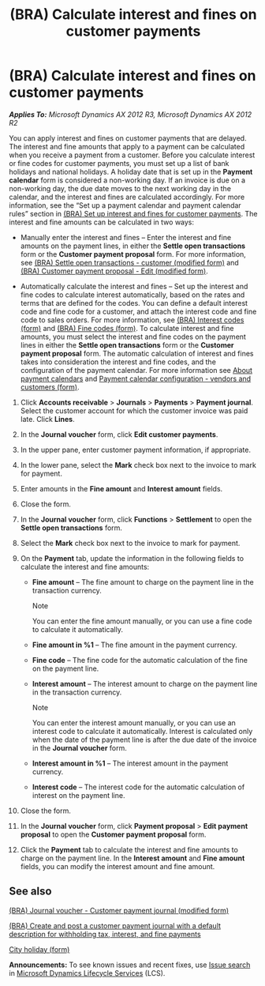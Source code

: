 ﻿---
title: (BRA) Calculate interest and fines on customer payments
TOCTitle: (BRA) Calculate interest and fines on customer payments
ms:assetid: 1067bd2b-cab3-49a6-bdbb-67a0d23ff592
ms:mtpsurl: https://technet.microsoft.com/en-us/library/JJ937983(v=AX.60)
ms:contentKeyID: 50950772
ms.date: 04/18/2014
mtps_version: v=AX.60
f1_keywords:
- BR - 00018
---

# (BRA) Calculate interest and fines on customer payments 


_**Applies To:** Microsoft Dynamics AX 2012 R3, Microsoft Dynamics AX 2012 R2_

You can apply interest and fines on customer payments that are delayed. The interest and fine amounts that apply to a payment can be calculated when you receive a payment from a customer. Before you calculate interest or fine codes for customer payments, you must set up a list of bank holidays and national holidays. A holiday date that is set up in the **Payment calendar** form is considered a non-working day. If an invoice is due on a non-working day, the due date moves to the next working day in the calendar, and the interest and fines are calculated accordingly. For more information, see the “Set up a payment calendar and payment calendar rules” section in [(BRA) Set up interest and fines for customer payments](bra-set-up-interest-and-fines-for-customer-payments.md). The interest and fine amounts can be calculated in two ways:

  - Manually enter the interest and fines – Enter the interest and fine amounts on the payment lines, in either the **Settle open transactions** form or the **Customer payment proposal** form. For more information, see [(BRA) Settle open transactions - customer (modified form)](https://technet.microsoft.com/en-us/library/jj937992\(v=ax.60\)) and [(BRA) Customer payment proposal - Edit (modified form)](https://technet.microsoft.com/en-us/library/jj933517\(v=ax.60\)).

  - Automatically calculate the interest and fines – Set up the interest and fine codes to calculate interest automatically, based on the rates and terms that are defined for the codes. You can define a default interest code and fine code for a customer, and attach the interest code and fine code to sales orders. For more information, see [(BRA) Interest codes (form)](https://technet.microsoft.com/en-us/library/jj933502\(v=ax.60\)) and [(BRA) Fine codes (form)](https://technet.microsoft.com/en-us/library/jj933504\(v=ax.60\)). To calculate interest and fine amounts, you must select the interest and fine codes on the payment lines in either the **Settle open transactions** form or the **Customer payment proposal** form. The automatic calculation of interest and fines takes into consideration the interest and fine codes, and the configuration of the payment calendar. For more information see [About payment calendars](about-payment-calendars.md) and [Payment calendar configuration - vendors and customers (form)](https://technet.microsoft.com/en-us/library/jj677400\(v=ax.60\)).

<!-- end list -->

1.  Click **Accounts receivable** \> **Journals** \> **Payments** \> **Payment journal**. Select the customer account for which the customer invoice was paid late. Click **Lines**.

2.  In the **Journal voucher** form, click **Edit customer payments**.

3.  In the upper pane, enter customer payment information, if appropriate.

4.  In the lower pane, select the **Mark** check box next to the invoice to mark for payment.

5.  Enter amounts in the **Fine amount** and **Interest amount** fields.

6.  Close the form.

7.  In the **Journal voucher** form, click **Functions** \> **Settlement** to open the **Settle open transactions** form.

8.  Select the **Mark** check box next to the invoice to mark for payment.

9.  On the **Payment** tab, update the information in the following fields to calculate the interest and fine amounts:
    
      - **Fine amount** – The fine amount to charge on the payment line in the transaction currency.
        

        > [!NOTE]
        > <P>You can enter the fine amount manually, or you can use a fine code to calculate it automatically.</P>

    
      - **Fine amount in %1** – The fine amount in the payment currency.
    
      - **Fine code** – The fine code for the automatic calculation of the fine on the payment line.
    
      - **Interest amount** – The interest amount to charge on the payment line in the transaction currency.
        

        > [!NOTE]
        > <P>You can enter the interest amount manually, or you can use an interest code to calculate it automatically. Interest is calculated only when the date of the payment line is after the due date of the invoice in the <STRONG>Journal voucher</STRONG> form.</P>

    
      - **Interest amount in %1** – The interest amount in the payment currency.
    
      - **Interest code** – The interest code for the automatic calculation of interest on the payment line.

10. Close the form.

11. In the **Journal voucher** form, click **Payment proposal** \> **Edit payment proposal** to open the **Customer payment proposal** form.

12. Click the **Payment** tab to calculate the interest and fine amounts to charge on the payment line. In the **Interest amount** and **Fine amount** fields, you can modify the interest amount and fine amount.

## See also

[(BRA) Journal voucher - Customer payment journal (modified form)](https://technet.microsoft.com/en-us/library/jj933499\(v=ax.60\))

[(BRA) Create and post a customer payment journal with a default description for withholding tax, interest, and fine payments](bra-create-and-post-a-customer-payment-journal-with-a-default-description-for-withholding-tax-interest-and-fine-payments.md)

[City holiday (form)](https://technet.microsoft.com/en-us/library/jj677375\(v=ax.60\))

  
**Announcements:** To see known issues and recent fixes, use [Issue search](http://go.microsoft.com/fwlink/?linkid=389258) in [Microsoft Dynamics Lifecycle Services](http://go.microsoft.com/fwlink/?linkid=306505) (LCS).


